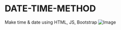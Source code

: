 # DATE-TIME-METHOD
Make time &amp; date using HTML, JS, Bootstrap
![Image](https://github.com/user-attachments/assets/02d04a5b-37a8-425b-8bb3-e903467e6378)
